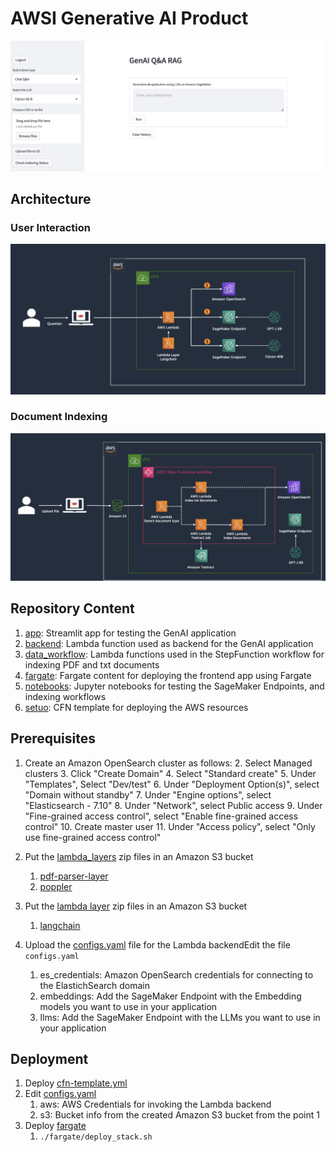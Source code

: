 # AWSI Generative AI Product

![](./images/example.png)

## Architecture

### User Interaction

![Architecture](./images/architecture_1.jpg)

### Document Indexing

![Architecture](./images/architecture_2.jpg)

## Repository Content

1. [app](./app): Streamlit app for testing the GenAI application
2. [backend](./backend): Lambda function used as backend for the GenAI application
3. [data_workflow](./data_workflow): Lambda functions used in the StepFunction workflow for indexing PDF and txt documents
4. [fargate](./fargate): Fargate content for deploying the frontend app using Fargate
5. [notebooks](./notebooks): Jupyter notebooks for testing the SageMaker Endpoints, and indexing workflows
6. [setuo](./setup): CFN template for deploying the AWS resources

## Prerequisites

1. Create an Amazon OpenSearch cluster as follows:
   2. Select Managed clusters
   3. Click "Create Domain"
   4. Select "Standard create"
   5. Under "Templates", Select "Dev/test"
   6. Under "Deployment Option(s)", select "Domain without standby"
   7. Under "Engine options", select "Elasticsearch - 7.10"
   8. Under "Network", select Public access
   9. Under "Fine-grained access control", select "Enable fine-grained access control"
      10. Create master user
   11. Under "Access policy", select "Only use fine-grained access control"


2. Put the [lambda_layers](./data_workflow/lambda_layers) zip files in an Amazon S3 bucket
   1. [pdf-parser-layer](./data_workflow/lambda_layers/pdf-parser-layer)
   2. [poppler](./data_workflow/lambda_layers/poppler)

3. Put the [lambda layer](./backend/lambda_layers) zip files in an Amazon S3 bucket
   1. [langchain](./backend/lambda_layers/langchain)

4. Upload the [configs.yaml](./backend/configs.yaml) file for the Lambda backendEdit the file `configs.yaml`
   1. es_credentials: Amazon OpenSearch credentials for connecting to the ElastichSearch domain
   2. embeddings: Add the SageMaker Endpoint with the Embedding models you want to use in your application
   3. llms: Add the SageMaker Endpoint with the LLMs you want to use in your application

## Deployment

1. Deploy [cfn-template.yml](./setup/cfn-template.yml)
2. Edit [configs.yaml](./fargate/chat_ui/configs.yaml)
   1. aws: AWS Credentials for invoking the Lambda backend
   2. s3: Bucket info from the created Amazon S3 bucket from the point 1
3. Deploy [fargate](./fargate)
   1. `./fargate/deploy_stack.sh`